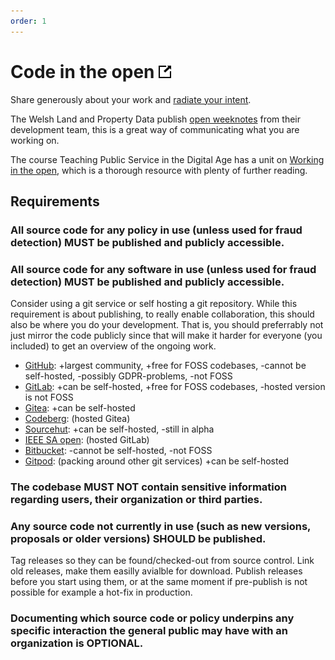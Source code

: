 ```yaml
---
order: 1
---
```

# Code in the open [![This criterion in the Standard for Public Code](../assets/link-symbol.png)](https://standard.publiccode.net/criteria/code-in-the-open.html)

<!-- SPDX-License-Identifier: CC0-1.0 -->
<!-- written in 2022 by The Foundation for Public Code <info@publiccode.net> -->

Share generously about your work and [radiate your intent](https://medium.com/@ElizAyer/dont-ask-forgiveness-radiate-intent-d36fd22393a3).

The Welsh Land and Property Data publish [open weeknotes](https://welsh-revenue-authority.github.io/weeknotes/property-data-poc/) from their development team, this is a great way of communicating what you are working on.

The course Teaching Public Service in the Digital Age has a unit on [Working in the open](https://lunar-eclipse-a5a.notion.site/Unit-7-Working-in-the-open-f6157a34cc494e90a7fede0e931b7640), which is a thorough resource with plenty of further reading.

## Requirements

### All source code for any policy in use (unless used for fraud detection) MUST be published and publicly accessible.

### All source code for any software in use (unless used for fraud detection) MUST be published and publicly accessible.

Consider using a git service or self hosting a git repository.
While this requirement is about publishing, to really enable collaboration, this should also be where you do your development.
That is, you should preferrably not just mirror the code publicly since that will make it harder for everyone (you included) to get an overview of the ongoing work.

<!-- List of git-platforms -->
* [GitHub](https://github.com/): +largest community, +free for FOSS codebases, -cannot be self-hosted, -possibly GDPR-problems, -not FOSS
* [GitLab](https://gitlab.com/): +can be self-hosted, +free for FOSS codebases, -hosted version is not FOSS
* [Gitea](https://gitea.io/): +can be self-hosted
* [Codeberg](https://codeberg.org): (hosted Gitea)
* [Sourcehut](https://sourcehut.org): +can be self-hosted, -still in alpha
* [IEEE SA open](https://saopen.ieee.org/): (hosted GitLab)
* [Bitbucket](https://bitbucket.org/): -cannot be self-hosted, -not FOSS
* [Gitpod](https://www.gitpod.io/): (packing around other git services) +can be self-hosted

<!-- Check if some countries already have repository guidelines or provide hosted services for public orgs and list them here too -->

### The codebase MUST NOT contain sensitive information regarding users, their organization or third parties.

### Any source code not currently in use (such as new versions, proposals or older versions) SHOULD be published.

Tag releases so they can be found/checked-out from source control.
Link old releases, make them easilly avialble for download.
Publish releases before you start using them, or at the same moment if pre-publish is not possible for example a hot-fix in production.

### Documenting which source code or policy underpins any specific interaction the general public may have with an organization is OPTIONAL.
